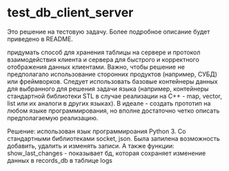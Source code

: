 # test_db_client_server
Это решение на тестовую задачу. Более подробное описание будет приведено в README.

придумать способ для хранения таблицы на сервере и протокол взаимодействия клиента и сервера для быстрого и корректного отображения данных клиентами. 
Важно, чтобы решение не предполагало использование сторонних продуктов (например, СУБД) или фреймворков. 
Следует использовать базовые контейнеры данных для выбранного для решения задачи языка 
(например, контейнеры стандартной библиотеки STL в случае реализации на C++ - map, vector, list или их аналоги в других языках).
В идеале - создать прототип на любом языке программирования, но вполне достаточно четко описать предполагаемую реализацию.

Решение: использован язык программироания Python 3. Со стандартными библиотеками socket, json. Была запилена возможность добавить, 
удалить и изменять записи. А также функции: show_last_changes - показывает бд, которая сохраняет изменение данных в records_db в таблице logs
